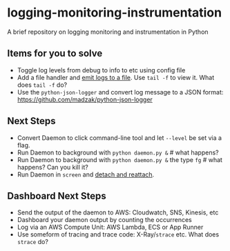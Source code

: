# logging-monitoring-instrumentation
A brief repository on logging monitoring and instrumentation in Python

## Items for you to solve

* Toggle log levels from debug to info to etc using config file
* Add a file handler and [emit logs to a file](https://docs.python.org/3/howto/logging.html).  Use `tail -f` to view it.  What does `tail -f` do? 
* Use the `python-json-logger` and convert log message to a JSON format:  https://github.com/madzak/python-json-logger

## Next Steps

* Convert Daemon to click command-line tool and let `--level` be set via a flag.
* Run Daemon to background with `python daemon.py &` # what happens?
* Run Daemon to background with `python daemon.py &` the type `fg` # what happens?  Can you kill it?
* Run Daemon in `screen` and [detach and reattach](https://askubuntu.com/questions/302662/reattaching-to-an-existing-screen-session).

## Dashboard Next Steps

* Send the output of the daemon to AWS:  Cloudwatch, SNS, Kinesis, etc
* Dashboard your daemon output by counting the occurrences
* Log via an AWS Compute Unit:  AWS Lambda, ECS or App Runner
* Use someform of tracing and trace code:  X-Ray/`strace` etc.  What does `strace` do?



